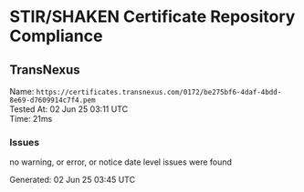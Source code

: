 # STIR/SHAKEN Certificate Repository Compliance

## TransNexus

Name: `https://certificates.transnexus.com/0172/be275bf6-4daf-4bdd-8e69-d7609914c7f4.pem`\
Tested At: 02 Jun 25 03:11 UTC\
Time: 21ms

### Issues

no warning, or error, or notice date level issues were found

Generated: 02 Jun 25 03:45 UTC